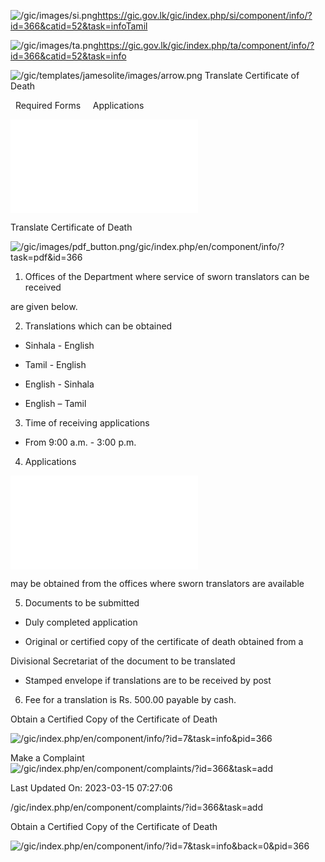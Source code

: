 <!-- Source: https://gic.gov.lk/gic/index.php/en/component/info/?id=366&catid=52&task=info -->

![/gic/images/si.png](/gic/images/si.png)https://gic.gov.lk/gic/index.php/si/component/info/?id=366&catid=52&task=infoTamil

![/gic/images/ta.png](/gic/images/ta.png)https://gic.gov.lk/gic/index.php/ta/component/info/?id=366&catid=52&task=info

![/gic/templates/jamesolite/images/arrow.png](/gic/templates/jamesolite/images/arrow.png) Translate Certificate of Death

  Required Forms     Applications

![/gic/pdf/application_for_translation_copies_of_birthmarriage_and_death.pdf](/gic/pdf/application_for_translation_copies_of_birthmarriage_and_death.pdf)

Translate Certificate of Death

![/gic/images/pdf_button.png](/gic/images/pdf_button.png)/gic/index.php/en/component/info/?task=pdf&id=366

 1. Offices of the Department where service of sworn translators can be received

 are given below.

 2. Translations which can be obtained

 * Sinhala - English

 * Tamil - English

 * English - Sinhala

 * English – Tamil

 3. Time of receiving applications

 * From 9:00 a.m. - 3:00 p.m.

 4. Applications

 ![/gic/pdf/application_for_translation_copies_of_birthmarriage_and_death.pdf](/gic/pdf/application_for_translation_copies_of_birthmarriage_and_death.pdf)

 may be obtained from the offices where sworn translators are available

 5. Documents to be submitted

 * Duly completed application

 * Original or certified copy of the certificate of death obtained from a

 Divisional Secretariat of the document to be translated

 * Stamped envelope if translations are to be received by post

 6. Fee for a translation is Rs. 500.00 payable by cash.

Obtain a Certified Copy of the Certificate of Death

![/gic/index.php/en/component/info/?id=7&task=info&pid=366](/gic/index.php/en/component/info/?id=7&task=info&pid=366)

Make a Complaint ![/gic/index.php/en/component/complaints/?id=366&task=add](/gic/index.php/en/component/complaints/?id=366&task=add)

Last Updated On: 2023-03-15 07:27:06

/gic/index.php/en/component/complaints/?id=366&task=add

Obtain a Certified Copy of the Certificate of Death

![/gic/index.php/en/component/info/?id=7&task=info&back=0&pid=366](/gic/index.php/en/component/info/?id=7&task=info&back=0&pid=366)
